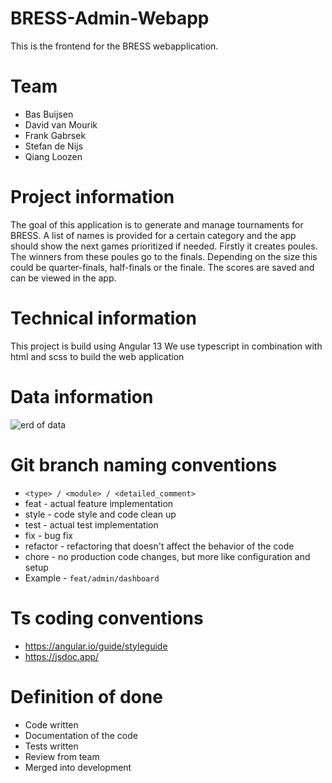 # BRESS-Admin-Webapp
This is the frontend for the BRESS webapplication.

# Team
- Bas Buijsen
- David van Mourik
- Frank Gabrsek
- Stefan de Nijs
- Qiang Loozen

# Project information
The goal of this application is to generate and manage tournaments for BRESS.
A list of names is provided for a certain category and the app should show the next games prioritized if needed.
Firstly it creates poules. The winners from these poules go to the finals. 
Depending on the size this could be quarter-finals, half-finals or the finale.
The scores are saved and can be viewed in the app.

# Technical information
This project is build using Angular 13
We use typescript in combination with html and scss to build the web application

# Data information
![erd of data](https://buijsen.net/BRESS/ERD-BRESS-v0.0.1.drawio.png)

# Git branch naming conventions
- ```<type> / <module> / <detailed_comment>```
- feat - actual feature implementation
- style - code style and code clean up
- test - actual test implementation
- fix - bug fix
- refactor - refactoring that doesn't affect the behavior of the code
- chore - no production code changes, but more like configuration and setup
- Example - ```feat/admin/dashboard```

# Ts coding conventions
- https://angular.io/guide/styleguide
- https://jsdoc.app/

# Definition of done
- Code written
- Documentation of the code
- Tests written
- Review from team
- Merged into development
